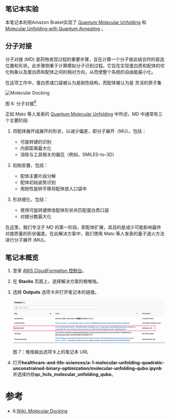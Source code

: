 ## 笔记本实验

本笔记本利用Amazon Braket实现了 
[Quantum Molecular Unfolding](https://arxiv.org/abs/2107.13607) 和 
[Molecular Unfolding with Quantum Annealing](https://www.youtube.com/watch?v=1NmAXIHAF2Y) 。

## 分子对接

分子对接 (MD) 是药物发现过程的重要步骤，旨在计算一个分子彼此结合时的首选位置和形状。此步骤侧重于计算模拟分子识别过程。它旨在实现蛋白质和配体的优化构象以及蛋白质和配体之间的相对方向，从而使整个系统的自由能最小化。

在这项工作中，蛋白质或口袋被认为是刚性结构，而配体被认为是
灵活的原子集

![Molecular Docking](../../images/molecule-docking.png)

图 6: 分子对接[<sup>6</sup>](#wiki-docking)

正如 Mato 等人发表的 [Quantum Molecular Unfolding](https://arxiv.org/abs/2107.13607) 中所述，MD 中通常有三个主要阶段:

1. 将配体展开成展开的形状，以减少偏差，即分子展开（MU）。包括：
    * 可旋转键的识别
    * 内部距离最大化
    * 消除与工具相关的偏见（例如，SMILES-to-3D）

2.  初始安置，包括：
    * 配体主要片段分解
    * 配体初始姿势识别
    * 用刚性旋转平移将配体放入口袋中

3.  形状细化，包括：
    * 使用可旋转键修改配体形状并匹配蛋白质口袋
    * 对接分数最大化

在这里，我们专注于 MD 的第一阶段，即配体扩展，其目的是减少可能影响最终对接质量的形状偏差。在此解决方案中，我们使用 Mato 等人发表的量子退火方法进行分子展开 (MU)。

## 笔记本概览

1. 登录 [AWS CloudFormation 控制台](https://console.aws.amazon.com/cloudformation/home?)。
2. 在 **Stacks** 页面上，选择解决方案的根堆栈。
3. 选择 **Outputs** 选项卡并打开笔记本的链接。

    ![部署输出](../../images/deploy_output_notebook.png)

    图 7：堆栈输出选项卡上的笔记本 URL

4. 打开**healthcare-and-life-sciences/a-1-molecular-unfolding-quadratic-unconstrained-binary-optimization/molecular-unfolding-qubo.ipynb**并选择内核**qc_hcls_molecular_unfolding_qubo**。


# 参考
<div id='wiki-rna'></div>

- 6.[Wiki: Molecular Docking](https://en.wikipedia.org/wiki/Docking_(molecular))
